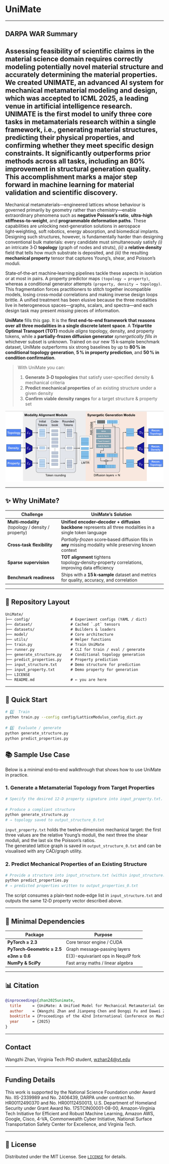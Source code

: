 # UniMate
---
## DARPA WAR Summary

Assessing feasibility of scientific claims in the material science domain requires correctly modeling potentially novel material structure and accurately determining the material properties. We created UNIMATE, an advanced AI system for mechanical metamaterial modeling and design, which was accepted to ICML 2025, a leading venue in artificial intelligence research. UNIMATE is the first model to unify three core tasks in metamaterials research within a single framework, i.e., generating material structures, predicting their physical properties, and confirming whether they meet specific design constraints. It significantly outperforms prior methods across all tasks, including an 80% improvement in structural generation quality. This accomplishment marks a major step forward in machine learning for material validation and scientific discovery.
---


Mechanical metamaterials—engineered lattices whose behaviour is governed
primarily by geometry rather than chemistry—enable extraordinary
phenomena such as **negative Poisson’s ratio**, **ultra‑high
stiffness‑to‑weight**, and **programmable deformation paths**. These
capabilities are unlocking next‑generation solutions in aerospace
light‑weighting, soft robotics, energy absorption, and biomedical
implants. Designing such structures, however, is fundamentally harder
than designing conventional bulk materials: every candidate must
simultaneously satisfy *(i)* an intricate 3‑D **topology** (graph of
nodes and struts), *(ii)* a **relative density** field that tells how
much substrate is deposited, and *(iii)* the resulting **mechanical
property** tensor that captures Young’s, shear, and Poisson’s moduli.

State‑of‑the‑art machine‑learning pipelines tackle these aspects in
isolation or at most in pairs. A property predictor maps
`(topology → property)`, whereas a conditional generator attempts
`(property, density → topology)`. This fragmentation forces
practitioners to stitch together incompatible models, losing
cross‑modal correlations and making inverse design loops brittle. A
unified treatment has been elusive because the three modalities live in
heterogeneous spaces—graphs, scalars, and spectra—and each design task
may present *missing* pieces of information.

**UniMate** fills this gap. It is the **first end‑to‑end framework that
reasons over all three modalities in a single discrete latent space**. A
**Tripartite Optimal Transport (TOT)** module *aligns* topology,
density, and property tokens, while a **partially‑frozen diffusion
generator** *synergetically fills in* whichever subset is unknown.
Trained on our new 15 k‑sample benchmark dataset, UniMate outperforms
six strong baselines by up to **80 % in conditional topology
generation**, **5 % in property prediction**, and **50 % in condition
confirmation**.

> With UniMate you can:
>
> 1. **Generate 3‑D topologies** that satisfy user‑specified density &
>    mechanical criteria  
> 2. **Predict mechanical properties** of an existing structure under a
>    given density  
> 3. **Confirm viable density ranges** for a target structure & property
>    set

![UniMate Framework](./framework.png)


---

## ✨ Why UniMate?

| Challenge                              | UniMate’s Solution                                                         |
|----------------------------------------|----------------------------------------------------------------------------|
| **Multi‑modality** (topology / density / property) | **Unified encoder–decoder + diffusion backbone** represents all three modalities in a single token language |
| **Cross‑task flexibility**             | *Partially‑frozen* score‑based diffusion fills in **any** missing modality while preserving known context |
| **Sparse supervision**                 | **TOT alignment** tightens topology‑density‑property correlations, improving data efficiency |
| **Benchmark readiness**                | Ships with a **15 k‑sample** dataset and metrics for quality, accuracy, and correlation |

---

## 📂 Repository Layout

```text
UniMate/
├── config/                  # Experiment configs (YAML / dict)
├── dataset/                 # Cached `.pt` tensors
├── datasets/                # Builders & loaders
├── model/                   # Core architecture
├── utils/                   # Helper functions
├── train.py                 # Train UniMate
├── runner.py                # CLI for train / eval / generate
├── generate_structure.py    # Conditional topology generation
├── predict_properties.py    # Property prediction
├── input_structure.txt      # Demo structure for prediction
├── input_property.txt       # Demo property for generation
├── LICENSE
└── README.md                # ← you are here
```

---

## 🚀 Quick Start

```bash
# 3️⃣  Train
python train.py --config config/LatticeModulus_config_dict.py

# 4️⃣  Evaluate / generate
python generate_structure.py
python predict_properties.py
```

## 📚 Sample Use Case

Below is a minimal end‑to‑end walkthrough that shows how to use UniMate in practice.

### 1. Generate a Metamaterial Topology from Target Properties

```bash
# Specify the desired 12‑D property signature into input_property.txt.

# Produce a compliant structure
python generate_structure.py
# ⇒ topology saved to output_structure_0.txt
```

`input_property.txt` holds the twelve‑dimension mechanical target: the first three values are the relative Young’s moduli, the next three the shear moduli, and the last six the Poisson’s ratios.  
The generated lattice graph is saved in `output_structure_0.txt` and can be visualised with any CAD/graph utility.

### 2. Predict Mechanical Properties of an Existing Structure

```bash
# Provide a structure into input_structure.txt (within input_structure.txt a sample structure has already been written, which provides a template for the structure)
python predict_properties.py
# ⇒ predicted properties written to output_properties_0.txt
```

The script consumes a plain‑text node‑edge list in `input_structure.txt` and outputs the same 12‑D property vector described above.

---

## 🔧 Minimal Dependencies

| Package | Purpose |
|---------|---------|
| **PyTorch ≥ 2.3** | Core tensor engine / CUDA |
| **PyTorch‑Geometric ≥ 2.5** | Graph message‑passing layers |
| **e3nn ≥ 0.6** | E(3)-equivariant ops in NequIP fork |
| **NumPy & SciPy** | Fast array maths / linear algebra |

---

## 📊 Citation

```bibtex
@inproceedings{zhan2025unimate,
  title     = {UniMate: A Unified Model for Mechanical Metamaterial Generation, Property Prediction, and Condition Confirmation},
  author    = {Wangzhi Zhan and Jianpeng Chen and Dongqi Fu and Dawei Zhou},
  booktitle = {Proceedings of the 42nd International Conference on Machine Learning},
  year      = {2025}
}
```

---

## Contact
Wangzhi Zhan, Virginia Tech PhD student, wzhan24@vt.edu

---

## Funding Details
This work is supported by the National Science Foundation under Award No. IIS-2339989 and No. 2406439, DARPA under contract No. HR00112490370 and No. HR001124S0013, U.S. Department of Homeland Security under Grant Award No. 17STCIN00001-08-00,  Amazon-Virginia Tech Initiative for Efficient and Robust Machine Learning, Amazon AWS, Google, Cisco, 4-VA, Commonwealth Cyber Initiative, National Surface Transportation Safety Center for Excellence, and Virginia Tech.

---

## 📄 License

Distributed under the MIT License.  See [`LICENSE`](./LICENSE) for
details.
